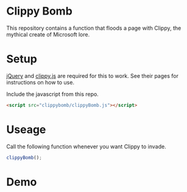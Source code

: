 # Clippy Bomb
This repository contains a function that floods a page with Clippy, the mythical create of Microsoft lore.
# Setup
[jQuery](https://code.jquery.com/) and [clippy.js](https://www.smore.com/clippy-js) are required for this to work. See their pages for instructions on how to use.

Include the javascript from this repo.
```html
<script src="clippybomb/clippyBomb.js"></script>
```
# Useage
Call the following function whenever you want Clippy to invade.
```javascript
clippyBomb();
```
# Demo

